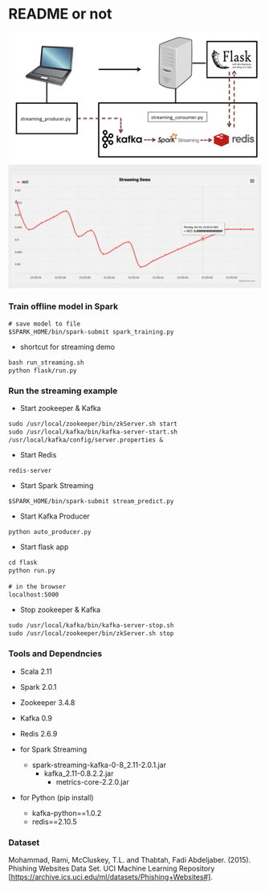 # README or not

![Image of Pipeline](/flask/app/static/img/pipeline.png)
![model](/flask/app/static/img/model_accuracy.png)


### Train offline model in Spark

```
# save model to file
$SPARK_HOME/bin/spark-submit spark_training.py
```

- shortcut for streaming demo

```
bash run_streaming.sh
python flask/run.py
```

### Run the streaming example

-  Start zookeeper & Kafka

```
sudo /usr/local/zookeeper/bin/zkServer.sh start 
sudo /usr/local/kafka/bin/kafka-server-start.sh /usr/local/kafka/config/server.properties &
```

- Start Redis

```
redis-server
```

- Start Spark Streaming

```
$SPARK_HOME/bin/spark-submit stream_predict.py
```

- Start Kafka Producer

```
python auto_producer.py
```

- Start flask app

```
cd flask
python run.py

# in the browser
localhost:5000
```

-  Stop zookeeper & Kafka

```
sudo /usr/local/kafka/bin/kafka-server-stop.sh
sudo /usr/local/zookeeper/bin/zkServer.sh stop
```


### Tools and Dependncies
- Scala 2.11
- Spark 2.0.1
- Zookeeper 3.4.8
- Kafka 0.9
- Redis 2.6.9

- for Spark Streaming
	- spark-streaming-kafka-0-8_2.11-2.0.1.jar
		- kafka_2.11-0.8.2.2.jar
			- metrics-core-2.2.0.jar

- for Python (pip install)
	- kafka-python==1.0.2
	- redis==2.10.5


### Dataset

Mohammad, Rami, McCluskey, T.L. and Thabtah, Fadi Abdeljaber. (2015). Phishing Websites Data Set. UCI Machine Learning Repository [https://archive.ics.uci.edu/ml/datasets/Phishing+Websites#].